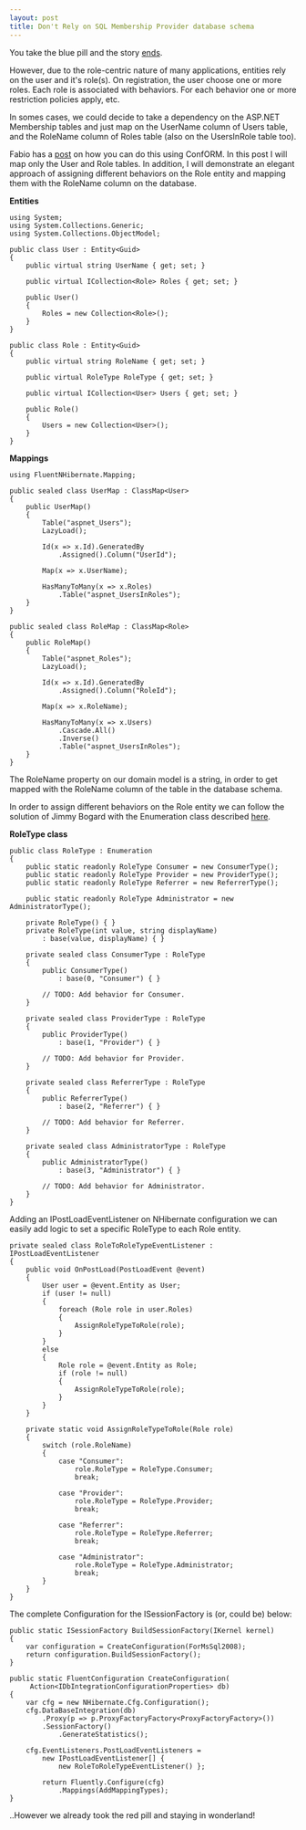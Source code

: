 ```yaml
---
layout: post
title: Don't Rely on SQL Membership Provider database schema
---
```


You take the blue pill and the story [ends](http://blogs.teamb.com/craigstuntz/2010/03/05/38558/).

<p>However, due to the role-centric nature of many applications, entities rely on the user and it&#39;s role(s).&#0160;On registration, the user choose one or more roles. Each role is associated with behaviors. For each behavior one or more restriction policies apply, etc.&#0160;</p>
<p>In somes cases, we could decide to take a dependency on the ASP.NET Membership tables and just map on the UserName column of Users table, and the RoleName column of Roles table (also on the UsersInRole table too).</p>
<p>Fabio has a <a href="http://fabiomaulo.blogspot.com/2010/03/conform-mapping-aspnet-membership.html" target="_blank" title="ConfORM: &quot;Mapping&quot; ASP.NET Membership">post</a> on how you can do this using ConfORM. In this post I will map only the User and Role tables. In addition, I will demonstrate an elegant approach of assigning different behaviors on the Role entity and mapping them with the RoleName column on the database.</p>

**Entities**

```
using System;
using System.Collections.Generic;
using System.Collections.ObjectModel;

public class User : Entity<Guid>
{
    public virtual string UserName { get; set; }

    public virtual ICollection<Role> Roles { get; set; }

    public User()
    {
        Roles = new Collection<Role>();
    }
}

public class Role : Entity<Guid>
{
    public virtual string RoleName { get; set; }

    public virtual RoleType RoleType { get; set; }

    public virtual ICollection<User> Users { get; set; }

    public Role()
    {
        Users = new Collection<User>();
    }
}
```

**Mappings**

```
using FluentNHibernate.Mapping;

public sealed class UserMap : ClassMap<User>
{
    public UserMap()
    {
        Table("aspnet_Users");
        LazyLoad();

        Id(x => x.Id).GeneratedBy
            .Assigned().Column("UserId");

        Map(x => x.UserName);

        HasManyToMany(x => x.Roles)
            .Table("aspnet_UsersInRoles");
    }
}

public sealed class RoleMap : ClassMap<Role>
{
    public RoleMap()
    {
        Table("aspnet_Roles");
        LazyLoad();

        Id(x => x.Id).GeneratedBy
            .Assigned().Column("RoleId");

        Map(x => x.RoleName);

        HasManyToMany(x => x.Users)
            .Cascade.All()
            .Inverse()
            .Table("aspnet_UsersInRoles");
    }
}
```

<p>The RoleName property on our domain model is a string, in order to get mapped with the RoleName column of the table in the database schema.</p>
<p>In order to assign different behaviors on the Role entity we can follow the solution of Jimmy Bogard with the Enumeration class described <a href="http://lostechies.com/jimmybogard/2008/08/12/enumeration-classes/" target="_blank" title="Enumeration classes">here</a>.</p>

**RoleType class**

```
public class RoleType : Enumeration
{
    public static readonly RoleType Consumer = new ConsumerType();
    public static readonly RoleType Provider = new ProviderType();
    public static readonly RoleType Referrer = new ReferrerType();

    public static readonly RoleType Administrator = new AdministratorType();

    private RoleType() { }
    private RoleType(int value, string displayName)
        : base(value, displayName) { }

    private sealed class ConsumerType : RoleType
    {
        public ConsumerType()
            : base(0, "Consumer") { }

        // TODO: Add behavior for Consumer.
    }

    private sealed class ProviderType : RoleType
    {
        public ProviderType()
            : base(1, "Provider") { }

        // TODO: Add behavior for Provider.
    }

    private sealed class ReferrerType : RoleType
    {
        public ReferrerType()
            : base(2, "Referrer") { }

        // TODO: Add behavior for Referrer.
    }

    private sealed class AdministratorType : RoleType
    {
        public AdministratorType()
            : base(3, "Administrator") { }

        // TODO: Add behavior for Administrator.
    }
}
```

<p>Adding an IPostLoadEventListener on NHibernate configuration we can easily add logic to set a specific RoleType to each Role entity.</p>

```
private sealed class RoleToRoleTypeEventListener : IPostLoadEventListener
{
    public void OnPostLoad(PostLoadEvent @event)
    {
        User user = @event.Entity as User;
        if (user != null)
        {
            foreach (Role role in user.Roles)
            {
                AssignRoleTypeToRole(role);
            }
        }
        else
        {
            Role role = @event.Entity as Role;
            if (role != null)
            {
                AssignRoleTypeToRole(role);
            }
        }
    }

    private static void AssignRoleTypeToRole(Role role)
    {
        switch (role.RoleName)
        {
            case "Consumer":
                role.RoleType = RoleType.Consumer;
                break;

            case "Provider":
                role.RoleType = RoleType.Provider;
                break;

            case "Referrer":
                role.RoleType = RoleType.Referrer;
                break;

            case "Administrator":
                role.RoleType = RoleType.Administrator;
                break;
        }
    }
}
```

<p>The complete Configuration for the ISessionFactory is (or, could be) below:</p>

```
public static ISessionFactory BuildSessionFactory(IKernel kernel)
{
    var configuration = CreateConfiguration(ForMsSql2008);
    return configuration.BuildSessionFactory();
}

public static FluentConfiguration CreateConfiguration(
     Action<IDbIntegrationConfigurationProperties> db)
{
    var cfg = new NHibernate.Cfg.Configuration();
    cfg.DataBaseIntegration(db)
        .Proxy(p => p.ProxyFactoryFactory<ProxyFactoryFactory>())
        .SessionFactory()
            .GenerateStatistics();

    cfg.EventListeners.PostLoadEventListeners = 
        new IPostLoadEventListener[] { 
            new RoleToRoleTypeEventListener() };

        return Fluently.Configure(cfg)
            .Mappings(AddMappingTypes);
}
```

<p>..However we already took the red pill and staying in wonderland!</p>

